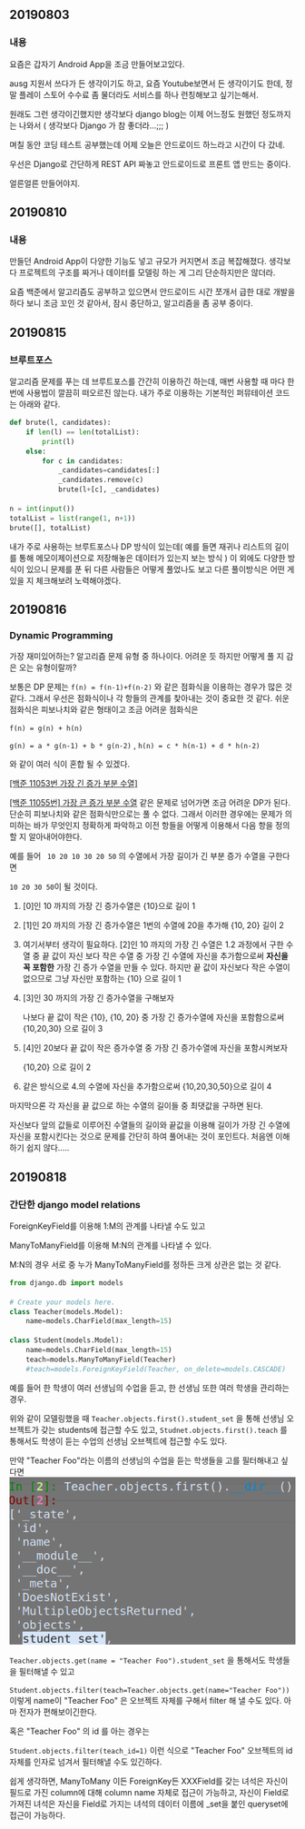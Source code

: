 ## 20190803

### 내용

요즘은 갑자기 Android App을 조금 만들어보고있다.

ausg 지원서 쓰다가 든 생각이기도 하고, 요즘 Youtube보면서 든 생각이기도 한데, 정말 플레이 스토어 수수료 좀 물더라도 서비스를 하나 런칭해보고 싶기는해서.

원래도 그런 생각이긴했지만 생각보다 django blog는 이제 어느정도 원했던 정도까지는 나와서 ( 생각보다 Django 가 참 좋더라...;;; )

며칠 동안 코딩 테스트 공부했는데 어제 오늘은 안드로이드 하느라고 시간이 다 갔네.

우선은 Django로 간단하게 REST API 짜놓고 안드로이드로 프론트 앱 만드는 중이다.

얼른얼른 만들어야지.



## 20190810

### 내용

만들던 Android App이 다양한 기능도 넣고 규모가 커지면서 조금 복잡해졌다. 생각보다 프로젝트의 구조를 짜거나 데이터를 모델링 하는 게 그리 단순하지만은 않더라.

요즘 백준에서 알고리즘도 공부하고 있으면서 안드로이드 시간 쪼개서 급한 대로 개발을 하다 보니 조금 꼬인 것 같아서, 잠시 중단하고, 알고리즘을 좀 공부 중이다.



## 20190815

### 브루트포스

알고리즘 문제를 푸는 데 브루트포스를 간간히 이용하긴 하는데, 매번 사용할 때 마다 한 번에 사용법이 깔끔히 떠오르진 않는다. 내가 주로 이용하는 기본적인 퍼뮤테이션 코드는 아래와 같다.

```python
def brute(l, candidates):
    if len(l) == len(totalList):
        print(l)
    else:
        for c in candidates:
            _candidates=candidates[:]
            _candidates.remove(c)
            brute(l+[c], _candidates)
 
n = int(input())
totalList = list(range(1, n+1))
brute([], totalList)
```



내가 주로 사용하는 브루트포스나 DP 방식이 있는데( 예를 들면 재귀나 리스트의 길이를 통해 메모이제이션으로 저장해놓은 데이터가 있는지 보는 방식 ) 이 외에도 다양한 방식이 있으니 문제를 푼 뒤 다른 사람들은 어떻게 풀었나도 보고 다른 풀이방식은 어떤 게 있을 지 체크해보려 노력해야겠다.



## 20190816

### Dynamic Programming

가장 재미있어하는? 알고리즘 문제 유형 중 하나이다. 어려운 듯 하지만 어떻게 풀 지 감은 오는 유형이랄까?

보통은 DP 문제는 `f(n) = f(n-1)+f(n-2)` 와 같은 점화식을 이용하는 경우가 많은 것 같다. 그래서 우선은 점화식이나 각 항들의 관계를 찾아내는 것이 중요한 것 같다. 쉬운 점화식은 피보나치와 같은 형태이고 조금 어려운 점화식은

`f(n) = g(n) + h(n)`

`g(n) = a * g(n-1) + b * g(n-2)` , `h(n) = c * h(n-1) + d * h(n-2)`

와 같이 여러 식이 혼합 될 수 있겠다.



[[백준 11053번 가장 긴 증가 부분 수열]](https://www.acmicpc.net/problem/11053)

[[백준 11055번] 가장 큰 증가 부분 수열](https://www.acmicpc.net/problem/11055)  같은 문제로 넘어가면 조금 어려운 DP가 된다. 단순히 피보나치와 같은 점화식만으로는 풀 수 없다. 그래서 이러한 경우에는 문제가 의미하는 바가 무엇인지 정확하게 파악하고 이전 항들을 어떻게 이용해서 다음 항을 정의할 지 알아내어야한다.

예를 들어 ` 10 20 10 30 20 50` 의 수열에서 가장 길이가 긴 부분 증가 수열을 구한다면

`10 20 30 50`이 될 것이다.

1. [0]인 10 까지의 가장 긴 증가수열은 {10}으로 길이 1

2. [1]인 20 까지의 가장 긴 증가수열은 1번의 수열에 20을 추가해 {10, 20} 길이 2

3. 여기서부터 생각이 필요하다. [2]인 10 까지의 가장 긴 수열은 1.2 과정에서 구한 수열 중 끝 값이 자신 보다 작은 수열 중 가장 긴 수열에 자신을 추가함으로써 **자신을 꼭 포함한** 가장 긴 증가 수열을 만들 수 있다. 
   하지만 끝 값이 자신보다 작은 수열이 없으므로 그냥 자신만 포함하는 {10} 으로 길이 1

4. [3]인 30 까지의 가장 긴 증가수열을 구해보자

   나보다 끝 값이 작은 {10}, {10, 20} 중 가장 긴 증가수열에 자신을 포함함으로써 {10,20,30} 으로 길이 3

5. [4]인 20보다 끝 값이 작은 증가수열 중 가장 긴 증가수열에 자신을 포함시켜보자

   {10,20} 으로 길이 2

6. 같은 방식으로 4.의 수열에 자신을 추가함으로써 {10,20,30,50}으로 길이 4

마지막으론 각 자신을 끝 값으로 하는 수열의 길이들 중 최댓값을 구하면 된다.

자신보다 앞의 값들로 이루어진 수열들의 길이와 끝값을 이용해 길이가 가장 긴 수열에 자신을 포함시킨다는 것으로 문제를 간단히 하여 풀어내는 것이 포인트다. 처음엔 이해하기 쉽지 않다.....



## 20190818

### 간단한 django model relations

ForeignKeyField를 이용해 1:M의 관계를 나타낼 수도 있고

ManyToManyField를 이용해 M:N의 관계를 나타낼 수 있다.

M:N의 경우 서로 중 누가 ManyToManyField를 정하든 크게 상관은 없는 것 같다.

```python
from django.db import models

# Create your models here.
class Teacher(models.Model):
    name=models.CharField(max_length=15)

class Student(models.Model):
    name=models.CharField(max_length=15)
    teach=models.ManyToManyField(Teacher)
    #teach=models.ForeignKeyField(Teacher, on_delete=models.CASCADE)
```



예를 들어 한 학생이 여러 선생님의 수업을 듣고, 한 선생님 또한 여러 학생을 관리하는 경우.

위와 같이 모델링했을 때 `Teacher.objects.first().student_set` 을 통해 선생님 오브젝트가 갖는 students에 접근할 수도 있고, `Studnet.objects.first().teach` 를 통해서도 학생이 듣는 수업의 선생님 오브젝트에 접근할 수도 있다.

만약 "Teacher Foo"라는 이름의 선생님의 수업을 듣는 학생들을 고를 필터해내고 싶다면![0818_orm](imgs/0818_orm.png)

`Teacher.objects.get(name = "Teacher Foo").student_set` 을 통해서도 학생들을 필터해낼 수 있고

`Student.objects.filter(teach=Teacher.objects.get(name="Teacher Foo"))` 이렇게 name이 "Teacher Foo" 은 오브젝트 자체를 구해서 filter 해 낼 수도 있다. 아마 전자가 편해보이긴한다.

혹은 "Teacher Foo" 의 id 를 아는 경우는

`Student.objects.filter(teach_id=1)` 이런 식으로 "Teacher Foo" 오브젝트의 id 자체를 인자로 넘겨서 필터해낼 수도 있긴하다.



쉽게 생각하면, ManyToMany 이든 ForeignKey든 XXXField를 갖는 녀석은 자신이 필드로 가진 column에 대해 column name 자체로 접근이 가능하고, 자신이 Field로 가져진 녀석은 자신을 Field로 가지는 녀석의 데이터 이름에 _set을 붙인 queryset에 접근이 가능하다.





